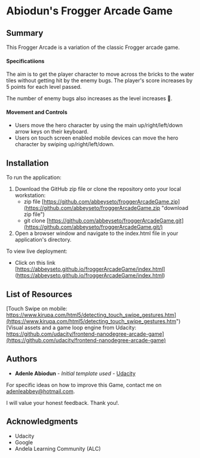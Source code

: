 
# Abiodun's Frogger Arcade Game

## Summary
This Frogger Arcade is a variation of the classic Frogger arcade game.

#### Specificatiions
The aim is to get the player character to move across the bricks to the water tiles without getting hit by the enemy bugs. The player's score increases by 5 points for each level passed. 

The number of enemy bugs also increases as the level increases 🤪.

#### Movement and Controls
* Users move the hero character by using the main up/right/left/down arrow keys on their keyboard.
* Users on touch screen enabled mobile devices can move the hero character by swiping up/right/left/down.

## Installation
To run the application:

1. Download the GitHub zip file or clone the repository onto your local workstation:
	* zip file [https://github.com/abbeyseto/froggerArcadeGame.zip](https://github.com/abbeyseto/froggerArcadeGame.zip "download zip file")
	* git clone [https://github.com/abbeyseto/froggerArcadeGame.git](https://github.com/abbeyseto/froggerArcadeGame.git/)
2. Open a browser window and navigate to the index.html file in your application's directory.

To view live deployment:

* Click on this link [https://abbeyseto.github.io/froggerArcadeGame/index.html] (https://abbeyseto.github.io/froggerArcadeGame/index.html)


## List of Resources
[Touch Swipe on mobile: https://www.kirupa.com/html5/detecting_touch_swipe_gestures.htm](https://www.kirupa.com/html5/detecting_touch_swipe_gestures.htm")  
[Visual assets and a game loop engine from Udacity: https://github.com/udacity/frontend-nanodegree-arcade-game](https://github.com/udacity/frontend-nanodegree-arcade-game)

## Authors

* **Adenle Abiodun** - *Initial template used* - [Udacity](https://www.udacity.com/)

For specific ideas on how to improve this Game, contact me on adenleabbey@hotmail.com.

I will value your honest feedback. Thank you!.

## Acknowledgments

* Udacity
* Google
* Andela Learning Community (ALC)
